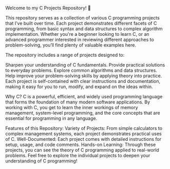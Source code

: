 Welcome to my C Projects Repository! 🚀

This repository serves as a collection of various C programming projects that I’ve built over time. Each project demonstrates different facets of C programming, from basic syntax and data structures to complex algorithm implementation. Whether you're a beginner looking to learn C, or an advanced programmer interested in reviewing different approaches to problem-solving, you’ll find plenty of valuable examples here.

The repository includes a range of projects designed to:

Sharpen your understanding of C fundamentals.
Provide practical solutions to everyday problems.
Explore common algorithms and data structures.
Help improve your problem-solving skills by applying theory into practice.
Each project is self-contained with clear instructions and documentation, making it easy for you to run, modify, and expand on the ideas within.

Why C?
C is a powerful, efficient, and widely used programming language that forms the foundation of many modern software applications. By working with C, you get to learn the inner workings of memory management, system-level programming, and the core concepts that are essential for programming in any language.

Features of this Repository:
Variety of Projects: From simple calculators to complex management systems, each project demonstrates practical uses of C.
Well-Documented: Each project comes with detailed instructions for setup, usage, and code comments.
Hands-on Learning: Through these projects, you can see the theory of C programming applied to real-world problems.
Feel free to explore the individual projects to deepen your understanding of C programming!

